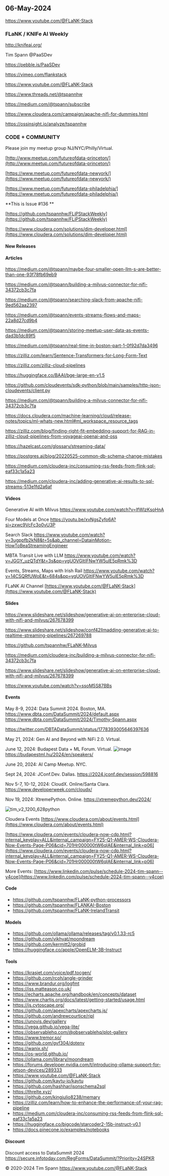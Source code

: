 ## 06-May-2024

https://www.youtube.com/@FLaNK-Stack

### FLaNK / KNIFe AI Weekly

http://knifeai.org/

Tim Spann @PaaSDev

https://pebble.is/PaaSDev

https://vimeo.com/flankstack

https://www.youtube.com/@FLaNK-Stack

https://www.threads.net/@tspannhw

https://medium.com/@tspann/subscribe

https://www.cloudera.com/campaign/apache-nifi-for-dummies.html

https://ossinsight.io/analyze/tspannhw


### CODE + COMMUNITY

Please join my meetup group NJ/NYC/Philly/Virtual. 

[http://www.meetup.com/futureofdata-princeton/](http://www.meetup.com/futureofdata-princeton/)

[https://www.meetup.com/futureofdata-newyork/](https://www.meetup.com/futureofdata-newyork/)

[https://www.meetup.com/futureofdata-philadelphia/](https://www.meetup.com/futureofdata-philadelphia/)



**This is Issue #136 **

[https://github.com/tspannhw/FLiPStackWeekly](https://github.com/tspannhw/FLiPStackWeekly)

[https://www.cloudera.com/solutions/dim-developer.html](https://www.cloudera.com/solutions/dim-developer.html)


#### New Releases


#### Articles

https://medium.com/@tspann/maybe-four-smaller-open-llm-s-are-better-than-one-93f78fb69eb9

https://medium.com/@tspann/building-a-milvus-connector-for-nifi-34372cb3c7fa

https://medium.com/@tspann/searching-slack-from-apache-nifi-9ed562aa2397

https://medium.com/@tspann/events-streams-flows-and-maps-22a8d27cd9b4

https://medium.com/@tspann/storing-meetup-user-data-as-events-dad3b1dc89f5

https://medium.com/@tspann/real-time-in-boston-part-1-0f92d7da3496

https://zilliz.com/learn/Sentence-Transformers-for-Long-Form-Text

https://zilliz.com/zilliz-cloud-pipelines

https://huggingface.co/BAAI/bge-large-en-v1.5

https://github.com/cloudevents/sdk-python/blob/main/samples/http-json-cloudevents/client.py

https://medium.com/@tspann/building-a-milvus-connector-for-nifi-34372cb3c7fa

https://docs.cloudera.com/machine-learning/cloud/release-notes/topics/ml-whats-new.html#ml_workspace_resource_tags

https://zilliz.com/blog/finding-right-fit-embedding-support-for-RAG-in-zilliz-cloud-pipelines-from-voyageai-openai-and-oss

https://hazelcast.com/glossary/streaming-data/

https://postgres.ai/blog/20220525-common-db-schema-change-mistakes

https://medium.com/cloudera-inc/consuming-rss-feeds-from-flink-sql-eaf33c1a5a23

https://medium.com/cloudera-inc/adding-generative-ai-results-to-sql-streams-513e1fd2a6af


#### Videos

Generative AI with Milvus
https://www.youtube.com/watch?v=IfWIzKsoHnA

Four Models at Once
https://youtu.be/xvNgsZyfo6A?si=zxwc9VcFc3o0vU3P

Search Slack
https://www.youtube.com/watch?v=3ugppfb2kN8&t=5s&ab_channel=DatainMotion-HowToBeaStreamingEngineer

MBTA Transit Live with LLM
https://www.youtube.com/watch?v=JGGY_uzQTdY&t=3s&pp=ygUOVGltIFNwYW5uIE5pRmk%3D

Events, Streams, Maps with Irish Rail
https://www.youtube.com/watch?v=14CSQRfUWoE&t=684s&pp=ygUOVGltIFNwYW5uIE5pRmk%3D

FLaNK AI Channel
[https://www.youtube.com/@FLaNK-Stack](https://www.youtube.com/@FLaNK-Stack)


#### Slides

https://www.slideshare.net/slideshow/generative-ai-on-enterprise-cloud-with-nifi-and-milvus/267678399

https://www.slideshare.net/slideshow/conf42llmadding-generative-ai-to-realtime-streaming-pipelines/267269788


https://github.com/tspannhw/FLaNK-Milvus

https://medium.com/cloudera-inc/building-a-milvus-connector-for-nifi-34372cb3c7fa

https://www.slideshare.net/slideshow/generative-ai-on-enterprise-cloud-with-nifi-and-milvus/267678399

https://www.youtube.com/watch?v=ssoM5S87BBs




#### Events


May 8-9, 2024: Data Summit 2024. Boston, MA.
https://www.dbta.com/DataSummit/2024/default.aspx
https://www.dbta.com/DataSummit/2024/Timothy-Spann.aspx

https://twitter.com/DBTADataSummit/status/1778393005646397636

May 21, 2024:  Gen AI and Beyond with NiFi 2.0.  Virtual.

June 12, 2024: Budapest Data + ML Forum. Virtual.
![image](https://github.com/tspannhw/FLiPStackWeekly/assets/18673814/f7c24719-5ab8-4b4f-87c5-26802234e3f0)
https://budapestml.hu/2024/en/speakers/

June 20, 2024:  AI Camp Meetup.   NYC.

Sept 24, 2024:  JConf.Dev. Dallas.
https://2024.jconf.dev/session/598816

Nov 5-7, 10-12, 2024:  CloudX.  Online/Santa Clara. https://www.developerweek.com/cloudx/

Nov 19, 2024: XtremePython. Online.
https://xtremepython.dev/2024/

![tim_v2_1200_628python](https://github.com/tspannhw/FLiPStackWeekly/assets/18673814/b41db3c7-d42c-42e1-924c-eff39cbdbab0)

Cloudera Events
[https://www.cloudera.com/about/events.html](https://www.cloudera.com/about/events.html)

[https://www.cloudera.com/events/cloudera-now-cdp.html?internal_keyplay=ALL&internal_campaign=FY25-Q1-AMER-WS-Cloudera-Now-Events-Page-P06&cid=701Hr000000tW6qIAE&internal_link=p06](https://www.cloudera.com/events/cloudera-now-cdp.html?internal_keyplay=ALL&internal_campaign=FY25-Q1-AMER-WS-Cloudera-Now-Events-Page-P06&cid=701Hr000000tW6qIAE&internal_link=p06)

More Events:
[https://www.linkedin.com/pulse/schedule-2024-tim-spann--y4coe](https://www.linkedin.com/pulse/schedule-2024-tim-spann--y4coe)


#### Code

* https://github.com/tspannhw/FLaNK-python-processors
* https://github.com/tspannhw/FLANKAI-Boston
* https://github.com/tspannhw/FLaNK-IrelandTransit

#### Models

* https://github.com/ollama/ollama/releases/tag/v0.1.33-rc5
* https://github.com/vikhyat/moondream
* https://github.com/kermitt2/grobid
* https://huggingface.co/apple/OpenELM-3B-Instruct


#### Tools

* https://krasjet.com/voice/pdf.tocgen/
* https://github.com/rcoh/angle-grinder
* https://www.brandur.org/logfmt
* https://iss.matteason.co.uk/
* https://echarts.apache.org/handbook/en/concepts/dataset
* https://www.chartjs.org/docs/latest/getting-started/usage.html
* https://js.cytoscape.org/
* https://github.com/apexcharts/apexcharts.js/
* https://github.com/andrewcourtice/ripl
* https://unovis.dev/gallery
* https://vega.github.io/vega-lite/
* https://observablehq.com/@observablehq/plot-gallery
* https://www.tremor.so/
* https://github.com/gyf304/dotenv
* https://wanix.sh/
* https://os-world.github.io/
* https://ollama.com/library/moondream
* https://forums.developer.nvidia.com/t/introducing-ollama-support-for-jetson-devices/289333
* https://www.youtube.com/@FLaNK-Stack
* https://github.com/kaytu-io/kaytu
* https://github.com/hashhar/jsonschema2sql
* https://threlte.xyz/
* https://github.com/kingjulio8238/memary
* https://zilliz.com/learn/how-to-enhance-the-performance-of-your-rag-pipeline
* https://medium.com/cloudera-inc/consuming-rss-feeds-from-flink-sql-eaf33c1a5a23
* https://huggingface.co/bigcode/starcoder2-15b-instruct-v0.1
* https://docs.pinecone.io/examples/notebooks

#### Discount

Discount access to DataSummit 2024
https://secure.infotoday.com/RegForms/DataSummit/?Priority=24SPKR


&copy; 2020-2024 Tim Spann  https://www.youtube.com/@FLaNK-Stack

